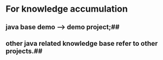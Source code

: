 # For knowledge accumulation

## java base demo --> demo project;##

## other java related knowledge base refer to other projects.##
